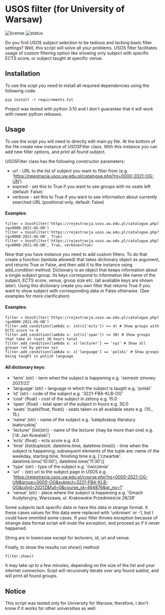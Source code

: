 # USOS filter (for University of Warsaw)
![license](https://img.shields.io/github/license/leszkolukasz/usos_filter.svg)
![status](https://img.shields.io/badge/status-finished-green)

Do you find USOS subject selection to be tedious and lacking basic filter settings? Well, this script will solve all your problems. USOS filter facilitates usage of custom filtering option like showing only subject with specific ECTS score, or subject taught at specific venue.

## Installation

To use the scipt you need to install all required dependencies using the following code:
```
pip install -r requirements.txt
```

Project was tested with python 3.10 and I don't guarantee that it will work with newer python releases.

## Usage

To use the scipt you will need to directly edit main.py file. At the bottom of the file create new instance of USOSFilter class. With this instance you can add new filter options, and print all found subject.

USOSFilter class has the following constructor parameters:
* url - URL to the list of subject you want to filter from (e.g. 'https://rejestracja.usos.uw.edu.pl/catalogue.php?rg=0000-2021-OG-UN')
* expired - set this to True if you want to see groups with no seats left (default: False)
* verbose - set this to True if you want to see information about currently searched URL (positional only, default: False)

#### Examples:
```
filter = UsosFilter('https://rejestracja.usos.uw.edu.pl/catalogue.php?rg=0000-2021-OG-UN')
filter = UsosFilter('https://rejestracja.usos.uw.edu.pl/catalogue.php?rg=0000-2021-OG-UN', True)
filter = UsosFilter('https://rejestracja.usos.uw.edu.pl/catalogue.php?rg=0000-2021-OG-UN', True, verbose=True)
```

Now that you have instance you need to add custom filters. To do that create a function (lambda allowed) that takes dictionary object as argument, and returns True or False, and then add it to the instance using add_condition method. Dictionary is an object that keeps information about a single subject group. Its keys correspond to information like name of the subject, ECTS score, venue, gruop size etc. (all available keys are shown later). Using this dictionary create you own filter that returns True if you want to show subject with corresponding data or False otherwise. (See examples for more clarification)

#### Examples:
```
filter = UsosFilter('https://rejestracja.usos.uw.edu.pl/catalogue.php?rg=0000-2021-OG-UN')
filter.add_condition(lambda x: int(x['ects']) >= 4) # Show groups with ECTS score >= 4
filter.add_condition(lambda x: int(x['span']) >= 30) # Show groups that take at least 30 hours total
filter.add_condition(lambda x: x['lecturer'] == 'xyz' # Show all groups run by person xyz
filter.add_condition(lambda x: x['language'] == 'polski' # Show groups being taught in polish language
```

#### All dictionary keys:
* 'term' (str) - term when the subject is happening e.g. 'semestr zimowy 2021/22'
* 'language' (str) - language in which the subject is taugth e.g. 'polski'
* 'id' (str) - code of the subject e.g. '3221-FBA-KLB-OG'
* 'cost' (float) - cost of the subject in żetony e.g. 15.0
* 'span' (float) - total span of the subject in hours e.g. 30.0
* 'seats' (tuple(float, float)) - seats taken vs all available seats e.g. (10., 15.)
* 'name' (str) - name of the subject e.g. 'kalejdoskop literatury białoruskiej'
* 'lecturer' (list(str)) - name of the lecturer (may be more than one) e.g. ['dr Jan Kowalski']
* 'ects' (float) - ects score e.g. 4.0
* 'time' (list(tuple(str, datetime.time, datetime.time))) - time when the subject is happening; subsequent elements of the tuple are: name of the weekday, starting time, finishing time e.g. ['czwartek'. datetime.time('10:00'), datetime.time('11:30')]
* 'type' (str) - type of the subject e.g. 'ćwiczenia'
* 'url' - (str) url to the subject page in USOS e.g. 'https://rejestracja.usos.uw.edu.pl/course.php?rg=0000-2021-OG-UN&group=0000-OG&subject=3221-FBA-KLB-OG&cdyd=2021Z&full=0&course_id=464876&gr_no=1'
* 'venue' (str) - place where the subject is happening e.g. 'Gmach Audytoryjny, Warszawa, ul. Krakowskie Przedmieście 26/28'

Some subjects lack specific data or have this data in strange format. It these cases values for this data were replaced with 'unknown' or -1, but I could have ommited some cases. If your filter throws exception because of strange data format script will mute the exception, and proceed as if it never happened.

String are in lowercase except for lecturers, id, url and venue.

Finally, to show the results run show() method:
```
filter.show()
```

It may take up to a few minutes, depending on the size of the list and your internet connection. Scipt will recursively iterate over any found sublist, and will print all found groups.

## Notice

This script was tested only for University for Warsaw, therefore, I don't know if it works for other universities as well.
